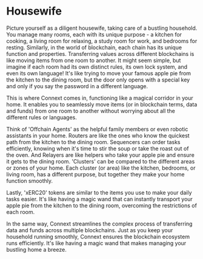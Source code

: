 # Housewife

Picture yourself as a diligent housewife, taking care of a bustling household. You manage many rooms, each with its unique purpose - a kitchen for cooking, a living room for relaxing, a study room for work, and bedrooms for resting. Similarly, in the world of blockchain, each chain has its unique function and properties.
Transferring values across different blockchains is like moving items from one room to another. It might seem simple, but imagine if each room had its own distinct rules, its own lock system, and even its own language! It's like trying to move your famous apple pie from the kitchen to the dining room, but the door only opens with a special key and only if you say the password in a different language.

This is where Connext comes in, functioning like a magical corridor in your home. It enables you to seamlessly move items (or in blockchain terms, data and funds) from one room to another without worrying about all the different rules or languages.

Think of 'Offchain Agents' as the helpful family members or even robotic assistants in your home. Routers are like the ones who know the quickest path from the kitchen to the dining room. Sequencers can order tasks efficiently, knowing when it's time to stir the soup or take the roast out of the oven. And Relayers are like helpers who take your apple pie and ensure it gets to the dining room.
'Clusters' can be compared to the different areas or zones of your home. Each cluster (or area) like the kitchen, bedrooms, or living room, has a different purpose, but together they make your home function smoothly.

Lastly, 'xERC20' tokens are similar to the items you use to make your daily tasks easier. It's like having a magic wand that can instantly transport your apple pie from the kitchen to the dining room, overcoming the restrictions of each room.

In the same way, Connext streamlines the complex process of transferring data and funds across multiple blockchains. Just as you keep your household running smoothly, Connext ensures the blockchain ecosystem runs efficiently. It's like having a magic wand that makes managing your bustling home a breeze.
